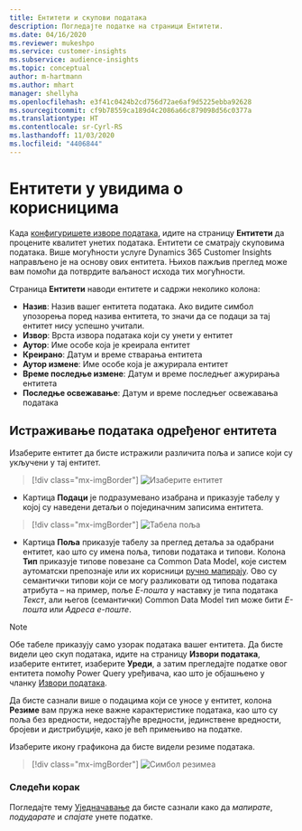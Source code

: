 ```yaml
---
title: Ентитети и скупови података
description: Погледајте податке на страници Ентитети.
ms.date: 04/16/2020
ms.reviewer: mukeshpo
ms.service: customer-insights
ms.subservice: audience-insights
ms.topic: conceptual
author: m-hartmann
ms.author: mhart
manager: shellyha
ms.openlocfilehash: e3f41c0424b2cd756d72ae6af9d5225ebba92628
ms.sourcegitcommit: cf9b78559ca189d4c2086a66c879098d56c0377a
ms.translationtype: HT
ms.contentlocale: sr-Cyrl-RS
ms.lasthandoff: 11/03/2020
ms.locfileid: "4406844"
---
```

# <a name="entities-in-audience-insights"></a>Ентитети у увидима о корисницима

Када [конфигуришете изворе података](data-sources.md), идите на страницу **Ентитети** да процените квалитет унетих података. Ентитети се сматрају скуповима података. Више могућности услуге Dynamics 365 Customer Insights направљено је на основу ових ентитета. Њихов пажљив преглед може вам помоћи да потврдите ваљаност исхода тих могућности.

Страница **Ентитети** наводи ентитете и садржи неколико колона:

- **Назив**: Назив вашег ентитета података. Ако видите симбол упозорења поред назива ентитета, то значи да се подаци за тај ентитет нису успешно учитали.
- **Извор**: Врста извора података који су унети у ентитет
- **Аутор**: Име особе која је креирала ентитет
- **Креирано**: Датум и време стварања ентитета
- **Аутор измене**: Име особе која је ажурирала ентитет
- **Време последње измене**: Датум и време последњег ажурирања ентитета
- **Последње освежавање**: Датум и време последњег освежавања података

## <a name="exploring-a-specific-entitys-data"></a>Истраживање података одређеног ентитета

Изаберите ентитет да бисте истражили различита поља и записе који су укључени у тај ентитет.

> [!div class="mx-imgBorder"]
> ![Изаберите ентитет](media/data-manager-entities-data.png "Изаберите ентитет")

- Картица **Подаци** је подразумевано изабрана и приказује табелу у којој су наведени детаљи о појединачним записима ентитета.

> [!div class="mx-imgBorder"]
> ![Табела поља](media/data-manager-entities-fields.PNG "Табела поља")

- Картица **Поља** приказује табелу за преглед детаља за одабрани ентитет, као што су имена поља, типови података и типови. Колона **Тип** приказује типове повезане са Common Data Model, које систем аутоматски препознаје или их корисници [ручно мапирају](map-entities.md). Ово су семантички типови који се могу разликовати од типова података атрибута – на пример, поље *Е-пошта* у наставку је типа података *Текст*, али његов (семантички) Common Data Model тип може бити *Е-пошта* или *Адреса е-поште*.

> [!NOTE]
> Обе табеле приказују само узорак података вашег ентитета. Да бисте видели цео скуп података, идите на страницу **Извори података**, изаберите ентитет, изаберите **Уреди**, а затим прегледајте податке овог ентитета помоћу Power Query уређивача, као што је објашњено у чланку [Извори података](data-sources.md).

Да бисте сазнали више о подацима који се уносе у ентитет, колона **Резиме** вам пружа неке важне карактеристике података, као што су поља без вредности, недостајуће вредности, јединствене вредности, бројеви и дистрибуције, како је већ примењиво на податке.

Изаберите икону графикона да бисте видели резиме података.

> [!div class="mx-imgBorder"]
> ![Симбол резимеа](media/data-manager-entities-summary.png "Табела са резимеом података")

### <a name="next-step"></a>Следећи корак

Погледајте тему [Уједначавање](data-unification.md) да бисте сазнали како да *мапирате*, *подударате* и *спајате* унете податке.
